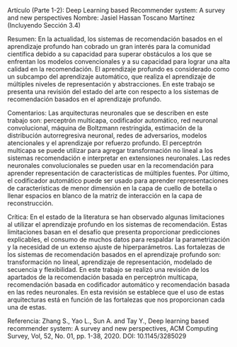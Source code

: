 Artículo (Parte 1-2): Deep Learning based Recommender system: A survey and new perspectives
Nombre: Jasiel Hassan Toscano Martínez (Incluyendo Sección 3.4)

Resumen: En la actualidad, los sistemas de recomendación basados en el aprendizaje profundo han cobrado un gran interés para la comunidad científica debido a su capacidad para superar obstáculos a los que se enfrentan los modelos convencionales y a su capacidad para lograr una alta calidad en la recomendación. El aprendizaje profundo es considerado como un subcampo del aprendizaje automático, que realiza el aprendizaje de múltiples niveles de representación y abstracciones. En este trabajo se presenta una revisión del estado del arte con respecto a los sistemas de recomendación basados en el aprendizaje profundo.

Comentarios: Las arquitecturas neuronales que se describen en este trabajo son: perceptrón multicapa, codificador automático, red neuronal convolucional, máquina de Boltzmann restringida, estimación de la distribución autorregresiva neuronal, redes de adversarios, modelos atencionales y el aprendizaje por refuerzo profundo. El perceptrón multicapa se puede utilizar para agregar transformación no lineal a los sistemas recomendación e interpretar en extensiones neuronales. Las redes neuronales convolucionales se pueden usar en la recomendación para aprender representación de características de múltiples fuentes. Por último, el codificador automático puede ser usado para aprender representaciones de características de menor dimensión en la capa de cuello de botella o llenar espacios en blanco de la matriz de interacción en la capa de reconstrucción.

Crítica: En el estado de la literatura se han observado algunas limitaciones al utilizar el aprendizaje profundo en los sistemas de recomendación. Estas limitaciones basan en el desafío que presenta proporcionar predicciones explicables, el consumo de muchos datos para respaldar la parametrización y la necesidad de un extenso ajuste de hiperparámetros. Las fortalezas de los sistemas de recomendación basados en el aprendizaje profundo son: transformación no lineal, aprendizaje de representación, modelado de secuencia y flexibilidad. En este trabajo se realizó una revisión de los apartados de la recomendación basada en perceptrón multicapa, recomendación basada en codificador automático y recomendación basada en las redes neuronales. En esta revisión se establece que el uso de estas arquitecturas está en función de las fortalezas que nos proporcionan cada una de estas.

Referencia: Zhang S., Yao L., Sun A. and Tay Y., Deep learning based recommender system: A survey and new perspectives, ACM Computing Survey, Vol, 52, No. 01, pp. 1-38, 2020. DOI: 10.1145/3285029

